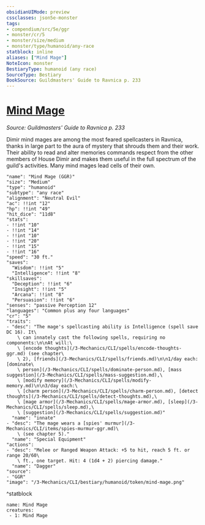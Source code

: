 ```yaml
---
obsidianUIMode: preview
cssclasses: json5e-monster
tags:
- compendium/src/5e/ggr
- monster/cr/5
- monster/size/medium
- monster/type/humanoid/any-race
statblock: inline
aliases: ["Mind Mage"]
NoteIcon: monster
BestiaryType: humanoid (any race)
SourceType: Bestiary
BookSource: Guildmasters' Guide to Ravnica p. 233
---
```

# [Mind Mage](3-Mechanics\CLI\bestiary\humanoid/mind-mage-ggr.md)
*Source: Guildmasters' Guide to Ravnica p. 233*  

Dimir mind mages are among the most feared spellcasters in Ravnica, thanks in large part to the aura of mystery that shrouds them and their work. Their ability to read and alter memories commands respect from the other members of House Dimir and makes them useful in the full spectrum of the guild's activities. Many mind mages lead cells of their own.

```statblock
"name": "Mind Mage (GGR)"
"size": "Medium"
"type": "humanoid"
"subtype": "any race"
"alignment": "Neutral Evil"
"ac": !!int "12"
"hp": !!int "49"
"hit_dice": "11d8"
"stats":
- !!int "10"
- !!int "14"
- !!int "10"
- !!int "20"
- !!int "15"
- !!int "16"
"speed": "30 ft."
"saves":
  "Wisdom": !!int "5"
  "Intelligence": !!int "8"
"skillsaves":
  "Deception": !!int "6"
  "Insight": !!int "5"
  "Arcana": !!int "8"
  "Persuasion": !!int "6"
"senses": "passive Perception 12"
"languages": "Common plus any four languages"
"cr": "5"
"traits":
- "desc": "The mage's spellcasting ability is Intelligence (spell save DC 16). It\
    \ can innately cast the following spells, requiring no components:\n\nAt will:\
    \ [encode thoughts](/3-Mechanics/CLI/spells/encode-thoughts-ggr.md) (see chapter\
    \ 2), [friends](/3-Mechanics/CLI/spells/friends.md)\n\n1/day each: [dominate\
    \ person](/3-Mechanics/CLI/spells/dominate-person.md), [mass suggestion](/3-Mechanics/CLI/spells/mass-suggestion.md),\
    \ [modify memory](/3-Mechanics/CLI/spells/modify-memory.md)\n\n3/day each:\
    \ [charm person](/3-Mechanics/CLI/spells/charm-person.md), [detect thoughts](/3-Mechanics/CLI/spells/detect-thoughts.md),\
    \ [mage armor](/3-Mechanics/CLI/spells/mage-armor.md), [sleep](/3-Mechanics/CLI/spells/sleep.md),\
    \ [suggestion](/3-Mechanics/CLI/spells/suggestion.md)"
  "name": "innate"
- "desc": "The mage wears a [spies' murmur](/3-Mechanics/CLI/items/spies-murmur-ggr.md)\
    \ (see chapter 5)."
  "name": "Special Equipment"
"actions":
- "desc": "Melee or Ranged Weapon Attack: +5 to hit, reach 5 ft. or range 20/60\
    \ ft., one target. Hit: 4 (1d4 + 2) piercing damage."
  "name": "Dagger"
"source":
- "GGR"
"image": "/3-Mechanics/CLI/bestiary/humanoid/token/mind-mage.png"
```
^statblock

```encounter-table
name: Mind Mage
creatures:
 - 1: Mind Mage
```